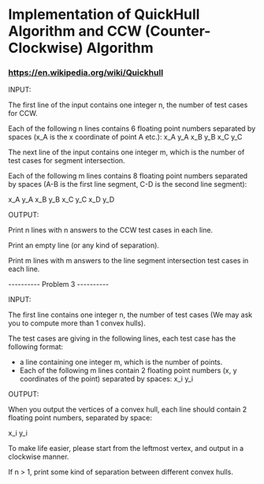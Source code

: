 # Implementation of QuickHull Algorithm and CCW (Counter-Clockwise) Algorithm
### https://en.wikipedia.org/wiki/Quickhull

INPUT:

The first line of the input contains one integer n, the number of test cases for CCW.

Each of the following n lines contains 6 floating point numbers separated by spaces (x_A is the x coordinate of point A etc.):
x_A y_A x_B y_B x_C y_C

The next line of the input contains one integer m, which is the number of test cases for segment intersection.

Each of the following m lines contains 8 floating point numbers separated by spaces (A-B is the first line segment, C-D is the second line segment):

x_A y_A x_B y_B x_C y_C x_D y_D


OUTPUT: 

Print n lines with n answers to the CCW test cases in each line.

Print an empty line (or any kind of separation).

Print m lines with m answers to the line segment intersection test cases in each line.



---------- Problem 3 ----------

INPUT:

The first line contains one integer n, the number of test cases (We may ask you to compute more than 1 convex hulls).

The test cases are giving in the following lines, each test case has the following format:
- a line containing one integer m, which is the number of points.
- Each of the following m lines contain 2 floating point numbers (x, y coordinates of the point) separated by spaces:
x_i y_i


OUTPUT:

When you output the vertices of a convex hull, each line should contain 2 floating point numbers, separated by space:

x_i y_i

To make life easier, please start from the leftmost vertex, and output in a clockwise manner.

If n > 1, print some kind of separation between different convex hulls.



